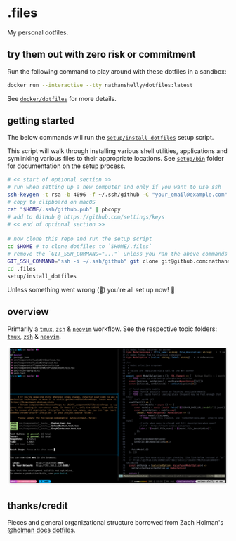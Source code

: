 # .files

My personal dotfiles.

## try them out with zero risk or commitment

Run the following command to play around with these dotfiles in a sandbox:

```bash
docker run --interactive --tty nathanshelly/dotfiles:latest
```

See [`docker/dotfiles`](./docker/dotfiles) for more details.

## getting started

The below commands will run the [`setup/install_dotfiles`](./setup/install_dotfiles) setup script.

This script will walk through installing various shell utilities, applications and symlinking various files to their appropriate locations. See [`setup/bin`](./setup/bin/) folder for documentation on the setup process.

```bash
# << start of optional section >>
# run when setting up a new computer and only if you want to use ssh
ssh-keygen -t rsa -b 4096 -f ~/.ssh/github -C "your_email@example.com"
# copy to clipboard on macOS
cat "$HOME/.ssh/github.pub" | pbcopy
# add to GitHub @ https://github.com/settings/keys
# << end of optional section >>

# now clone this repo and run the setup script
cd $HOME # to clone dotfiles to `$HOME/.files`
# remove the `GIT_SSH_COMMAND="..."` unless you ran the above commands
GIT_SSH_COMMAND="ssh -i ~/.ssh/github" git clone git@github.com:nathanshelly/.files.git
cd .files
setup/install_dotfiles
```

Unless something went wrong (🤞) you're all set up now! 🎉

## overview

Primarily a [`tmux`](https://github.com/tmux/tmux), [`zsh`](https://www.zsh.org) & [`neovim`](https://github.com/neovim/neovim) workflow. See the respective topic folders: [`tmux`](./tmux), [`zsh`](./zsh) & [`neovim`](./neovim).

![workflow](assets/workflow.png 'workflow')

## thanks/credit

Pieces and general organizational structure borrowed from Zach Holman's [@holman does dotfiles](https://github.com/holman/dotfiles).
